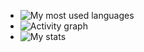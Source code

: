 - ![My most used languages](https://github-readme-stats.vercel.app/api/top-langs/?username=Iron-Nexus&layout=compact)
- ![Activity graph](https://github-readme-activity-graph.vercel.app/graph?username=Iron-Nexus)
- ![My stats](https://github-readme-stats.vercel.app/api?username=Iron-Nexus&count_private=true&show_icons=true)
